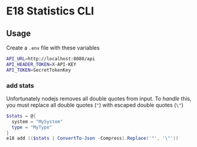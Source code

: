 # E18 Statistics CLI

## Usage

Create a `.env` file with these variables
```bash
API_URL=http://localhost:8080/api
API_HEADER_TOKEN=X-API-KEY
API_TOKEN=SecretTokenKey
```

### add stats

Unfortunately nodejs removes all double quotes from input. To *handle* this, you must replace all double quotes (`"`) with escaped double quotes (`\"`)

```powershell
$stats = @{
  system = "MySystem"
  type = "MyType"
}
e18 add (($stats | ConvertTo-Json -Compress).Replace('"', '\"'))
```
